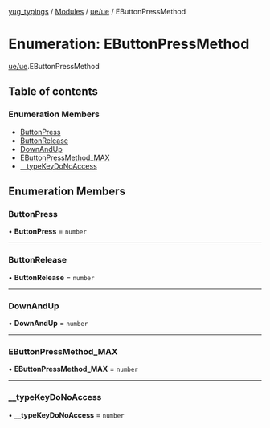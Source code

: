 [yug_typings](../README.md) / [Modules](../modules.md) / [ue/ue](../modules/ue_ue.md) / EButtonPressMethod

# Enumeration: EButtonPressMethod

[ue/ue](../modules/ue_ue.md).EButtonPressMethod

## Table of contents

### Enumeration Members

- [ButtonPress](ue_ue.EButtonPressMethod.md#buttonpress)
- [ButtonRelease](ue_ue.EButtonPressMethod.md#buttonrelease)
- [DownAndUp](ue_ue.EButtonPressMethod.md#downandup)
- [EButtonPressMethod\_MAX](ue_ue.EButtonPressMethod.md#ebuttonpressmethod_max)
- [\_\_typeKeyDoNoAccess](ue_ue.EButtonPressMethod.md#__typekeydonoaccess)

## Enumeration Members

### ButtonPress

• **ButtonPress** = `number`

___

### ButtonRelease

• **ButtonRelease** = `number`

___

### DownAndUp

• **DownAndUp** = `number`

___

### EButtonPressMethod\_MAX

• **EButtonPressMethod\_MAX** = `number`

___

### \_\_typeKeyDoNoAccess

• **\_\_typeKeyDoNoAccess** = `number`
